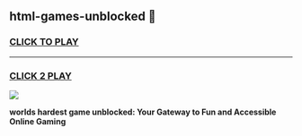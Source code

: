 
## html-games-unblocked 👋
<h3>
<a href="https://premium.freeplayer.one?title=html-games-unblocked&ref=14F">CLICK TO PLAY</a></h3>
<hr>

<h3>
<a href="https://premium.freeplayer.one?title=html-games-unblocked&ref=14F">CLICK 2 PLAY</a>
  
</h3>

<a href="https://premium.freeplayer.one?title=html-games-unblocked&ref=12F/"><img src="https://clearcache.store/games.png"></a>


**worlds hardest game unblocked: Your Gateway to Fun and Accessible Online Gaming**
